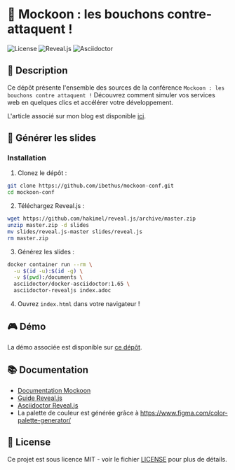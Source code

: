 # 🦝 Mockoon : les bouchons contre-attaquent !

![License](https://img.shields.io/badge/license-MIT-green)
![Reveal.js](https://img.shields.io/badge/reveal.js-4.5.0-yellow)
![Asciidoctor](https://img.shields.io/badge/asciidoctor-2.0-blue)

## 📝 Description

Ce dépôt présente l'ensemble des sources de la conférence `Mockoon : les bouchons contre attaquent !`
Découvrez comment simuler vos services web en quelques clics et accélérer votre développement.

L'article associé sur mon blog est disponible [ici](https://blog.hot-coffee.dev/blog/mockoon_conf/).

## 🚀 Générer les slides

### Installation

1. Clonez le dépôt :
```bash
git clone https://github.com/ibethus/mockoon-conf.git
cd mockoon-conf
```

2. Téléchargez Reveal.js :
```bash
wget https://github.com/hakimel/reveal.js/archive/master.zip
unzip master.zip -d slides
mv slides/reveal.js-master slides/reveal.js
rm master.zip
```

3. Générez les slides :
```bash
docker container run --rm \
  -u $(id -u):$(id -g) \
  -v $(pwd):/documents \
  asciidoctor/docker-asciidoctor:1.65 \
  asciidoctor-revealjs index.adoc
```

4. Ouvrez `index.html` dans votre navigateur !

## 🎮 Démo

La démo associée est disponible sur [ce dépôt](https://github.com/ibethus/mockoon-conf-demo).

## 📚 Documentation

- [Documentation Mockoon](https://mockoon.com/docs/latest/about/)
- [Guide Reveal.js](https://revealjs.com/)
- [Asciidoctor Reveal.js](https://docs.asciidoctor.org/reveal.js-converter/latest/)
- La palette de couleur est générée grâce à https://www.figma.com/color-palette-generator/

## 📝 License

Ce projet est sous licence MIT - voir le fichier [LICENSE](./LICENSE.md) pour plus de détails.